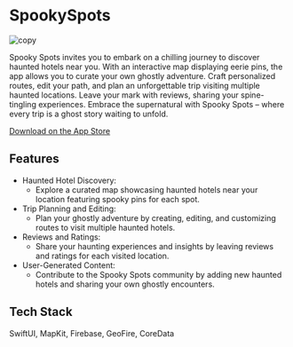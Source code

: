 # SpookySpots

![copy](https://github.com/NarutoOG7/SpookySpots/assets/60765581/c8467587-4d18-4c14-9986-06c2623c0194)

Spooky Spots invites you to embark on a chilling journey to discover haunted hotels near you. With an interactive map displaying eerie pins, the app allows you to curate your own ghostly adventure. Craft personalized routes, edit your path, and plan an unforgettable trip visiting multiple haunted locations. Leave your mark with reviews, sharing your spine-tingling experiences. Embrace the supernatural with Spooky Spots – where every trip is a ghost story waiting to unfold.


[Download on the App Store](https://apps.apple.com/us/app/spooky-spots/id1668014860)


## Features

- Haunted Hotel Discovery:
  - Explore a curated map showcasing haunted hotels near your location featuring spooky pins for each spot.
- Trip Planning and Editing:
  - Plan your ghostly adventure by creating, editing, and customizing routes to visit multiple haunted hotels.
- Reviews and Ratings:
  - Share your haunting experiences and insights by leaving reviews and ratings for each visited location.
- User-Generated Content:
  - Contribute to the Spooky Spots community by adding new haunted hotels and sharing your own ghostly encounters.

## Tech Stack

SwiftUI, MapKit, Firebase, GeoFire, CoreData
